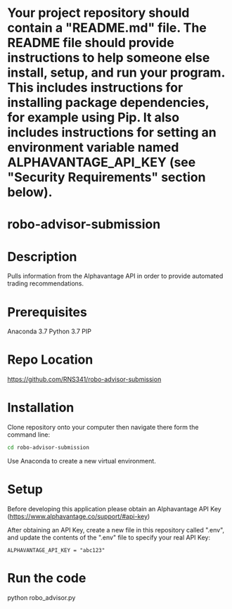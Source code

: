 # Your project repository should contain a "README.md" file. The README file should provide instructions to help someone else install, setup, and run your program. This includes instructions for installing package dependencies, for example using Pip. It also includes instructions for setting an environment variable named ALPHAVANTAGE_API_KEY (see "Security Requirements" section below).


# robo-advisor-submission

# Description
Pulls information from the Alphavantage API in order to provide automated trading recommendations.

# Prerequisites
Anaconda 3.7
Python 3.7
PIP

# Repo Location
https://github.com/RNS341/robo-advisor-submission

# Installation
Clone repository onto your computer then navigate there form the command line:

```sh
cd robo-advisor-submission
```

Use Anaconda to create a new virtual environment.

# Setup
Before developing this application please obtain an Alphavantage API Key (https://www.alphavantage.co/support/#api-key)

After obtaining an API Key, create a new file in this repository called ".env", and update the contents of the ".env" file to specify your real API Key:

    ALPHAVANTAGE_API_KEY = "abc123"


# Run the code
python robo_advisor.py